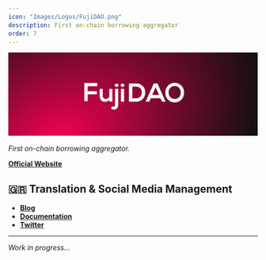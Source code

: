 ```yaml
---
icon: "Images/Logos/FujiDAO.png"
description: First on-chain borrowing aggregator
order: 7
---
```


![](../Images/Covers/FujiDAO.png)

_First on-chain borrowing aggregator._

[**Official Website**](https://www.fujidao.org/#/)

## 🇬🇷 Translation & Social Media Management

- [**Blog**](https://medium.com/fuji-dao-greek)
- [**Documentation**](https://docs.fujidao.org/v/greek)
- [**Twitter**](https://twitter.com/FujiDAO_GR)

---

_Work in progress..._
